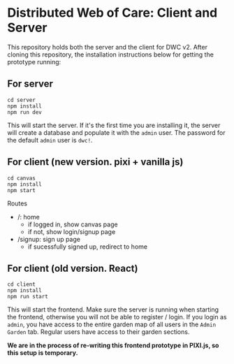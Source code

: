# Distributed Web of Care: Client and Server

This repository holds both the server and the client for DWC v2. After cloning this repository, the installation instructions below for getting the prototype running:

## For server

```
cd server
npm install
npm run dev
```

This will start the server. If it's the first time you are installing it, the server will create a database and populate it with the `admin` user. The password for the default `admin` user is `dwc!`.

## For client (new version. pixi + vanilla js)
```
cd canvas
npm install
npm start
```

Routes
- /: home
  - if logged in, show canvas page
  - if not, show login/signup page
- /signup: sign up page
  - if sucessfully signed up, redirect to home

## For client (old version. React)

```
cd client
npm install
npm run start
```

This will start the frontend. Make sure the server is running when starting the frontend, otherwise you will not be able to register / login.
If you login as `admin`, you have access to the entire garden map of all users in the `Admin Garden` tab.
Regular users have access to their garden sections.

**We are in the process of re-writing this frontend prototype in PIXI.js, so this setup is temporary.**
